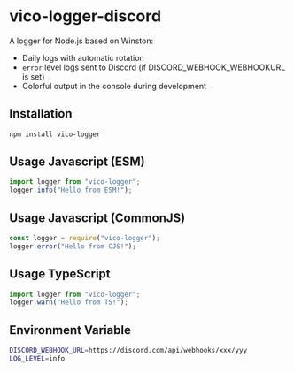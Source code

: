 # vico-logger-discord

A logger for Node.js based on Winston:
- Daily logs with automatic rotation
- `error` level logs sent to Discord (if DISCORD_WEBHOOK_WEBHOOKURL is set)
- Colorful output in the console during development

## Installation
```bash
npm install vico-logger
```

## Usage Javascript (ESM)
```js
import logger from "vico-logger";
logger.info("Hello from ESM!");
```

## Usage Javascript (CommonJS)
```js
const logger = require("vico-logger");
logger.error("Hello from CJS!");
```

## Usage TypeScript
```ts
import logger from "vico-logger";
logger.warn("Hello from TS!");
```

## Environment Variable
```bash
DISCORD_WEBHOOK_URL=https://discord.com/api/webhooks/xxx/yyy
LOG_LEVEL=info
```